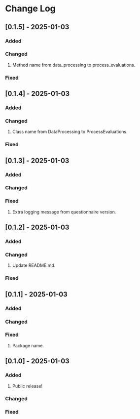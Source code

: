 # Change Log


## [0.1.5] - 2025-01-03

### Added

### Changed
1. Method name from data_processing to process_evaluations.

### Fixed


## [0.1.4] - 2025-01-03

### Added

### Changed
1. Class name from DataProcessing to ProcessEvaluations.

### Fixed


## [0.1.3] - 2025-01-03

### Added

### Changed

### Fixed
1. Extra logging message from questionnaire version.


## [0.1.2] - 2025-01-03

### Added

### Changed
1. Update README.md.

### Fixed


## [0.1.1] - 2025-01-03

### Added

### Changed

### Fixed
1. Package name.


## [0.1.0] - 2025-01-03

### Added
1. Public release!

### Changed

### Fixed